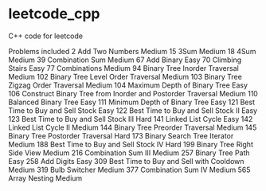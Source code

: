 # leetcode_cpp
C++ code for leetcode

Problems included
2    Add Two Numbers                                                  Medium
15   3Sum                                                             Medium
18   4Sum                                                             Medium
39   Combination Sum                                                  Medium
67   Add Binary                                                       Easy
70   Climbing Stairs                                                  Easy
77   Combinations                                                     Medium
94   Binary Tree Inorder Traversal                                    Medium
102  Binary Tree Level Order Traversal                                Medium
103  Binary Tree Zigzag Order Traversal                               Medium
104  Maximum Depth of Binary Tree                                     Easy
106  Construct Binary Tree from Inorder and Postorder Traversal       Medium
110  Balanced Binary Tree                                             Easy
111  Minimum Depth of Binary Tree                                     Easy
121  Best Time to Buy and Sell Stock                                  Easy
122  Best Time to Buy and Sell Stock II                               Easy
123  Best Time to Buy and Sell Stock III                              Hard
141  Linked List Cycle                                                Easy
142  Linked List Cycle II                                             Medium
144  Binary Tree Preorder Traversal                                   Medium
145  Binary Tree Postorder Traversal                                  Hard
173  Binary Search Tree Iterator                                      Medium
188  Best Time to Buy and Sell Stock IV                               Hard
199  Binary Tree Right Side View                                      Medium
216  Combination Sum III                                              Medium
257  Binary Tree Path                                                 Easy
258  Add Digits                                                       Easy
309  Best Time to Buy and Sell with Cooldown                          Medium
319  Bulb Switcher                                                    Medium
377  Combination Sum IV                                               Medium
565  Array Nesting                                                    Medium

